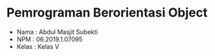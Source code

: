 # Pemrograman Berorientasi Object

- Nama : Abdul Masjit Subekti
- NPM : 06.2019.1.07095
- Kelas : Kelas V
